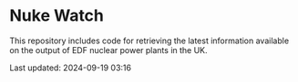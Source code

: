 # Nuke Watch

This repository includes code for retrieving the latest information available on the output of EDF nuclear power plants in the UK.

Last updated: 2024-09-19 03:16